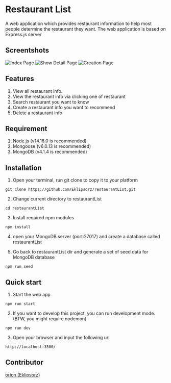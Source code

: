 # Restaurant List
A web application which provides restaurant information to help most people determine the restaurant they want. The web application is based on Express.js server


## Screentshots
![Index Page](https://res.cloudinary.com/dqfxgtyoi/image/upload/v1638205850/github/Index_CRUD_nbaerw.png)
![Show Detail Page](https://res.cloudinary.com/dqfxgtyoi/image/upload/v1638205849/github/showDetail_CRUD_icx0tk.png)
![Creation Page](https://res.cloudinary.com/dqfxgtyoi/image/upload/v1638205837/github/creationPage_CRUD_yu609g.png)
## Features
1. View all restaurant info.
2. View the restaurant info via clicking one of restaurant
3. Search restaurant you want to know
4. Create a restaurant info you want to recommend
5. Delete a restaurant info



## Requirement
1. Node.js (v14.16.0 is recommended)
2. Mongoose (v6.0.13 is recommended)
3. MongoDB (v4.1.4 is recommended)


## Installation
1.  Open your terminal, run git clone to copy it to your platform
```
git clone https://github.com/Eklipsorz/restaurantList.git
```

2. Change current directory to restaurantList
```
cd restaurantList
```

3. Install required npm modules
```
npm install
```

4. open your MongoDB server (port:27017) and create a database called restaurantList 


5. Go back to restaurantList dir and generate a set of seed data for MongoDB database 
```
npm run seed
```

## Quick start
1. Start the web app
```
npm run start
```

2. If you want to develop this project, you can run development mode. (BTW, you might require nodemon)
```
npm run dev
```

3. Open your browser and input the following url

```
http://localhost:3500/
```

## Contributor
[orion (Eklipsorz)](https://github.com/Eklipsorz)